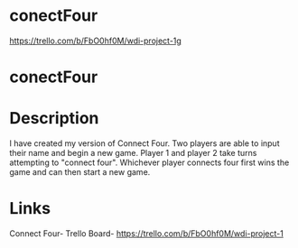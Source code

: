 # conectFour
https://trello.com/b/FbO0hf0M/wdi-project-1g
# conectFour




# Description
I have created my version of Connect Four. Two players are able to input their name and begin a new game. Player 1 and player 2 take turns attempting to "connect four". Whichever player connects four first wins the game and can then start a new game. 

# Links
Connect Four- 
Trello Board- https://trello.com/b/FbO0hf0M/wdi-project-1
